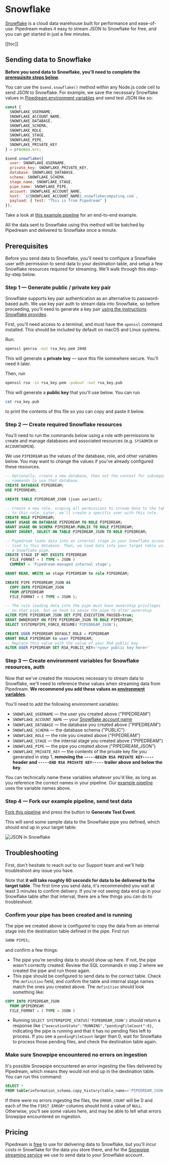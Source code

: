 # Snowflake

[Snowflake](https://www.snowflake.com/) is a cloud data warehouse built for performance and ease-of-use. Pipedream makes it easy to stream JSON to Snowflake for free, and you can get started in just a few minutes.

[[toc]]

## Sending data to Snowflake

**Before you send data to Snowflake, you'll need to complete the [prerequisite steps below](#prerequisites)**.

You can use the `$send.snowflake()` method within any Node.js code cell to send JSON to Snowflake. For example, we save the necessary Snowflake values in [Pipedream environment variables](/environment-variables) and send test JSON like so:

```javascript
const {
  SNOWFLAKE_USERNAME,
  SNOWFLAKE_ACCOUNT_NAME,
  SNOWFLAKE_DATABASE,
  SNOWFLAKE_SCHEMA,
  SNOWFLAKE_ROLE,
  SNOWFLAKE_STAGE,
  SNOWFLAKE_PIPE,
  SNOWFLAKE_PRIVATE_KEY
} = process.env;

$send.snowflake({
  user: SNOWFLAKE_USERNAME,
  private_key: SNOWFLAKE_PRIVATE_KEY,
  database: SNOWFLAKE_DATABASE,
  schema: SNOWFLAKE_SCHEMA,
  stage_name: SNOWFLAKE_STAGE,
  pipe_name: SNOWFLAKE_PIPE,
  account: SNOWFLAKE_ACCOUNT_NAME,
  host: `${SNOWFLAKE_ACCOUNT_NAME}.snowflakecomputing.com`,
  payload: { test: "This is from Pipedream" }
});
```

Take a look at [this example pipeline](https://pipedream.com/@dylburger/stream-json-to-snowflake-p_D1C3pP?e=1NIL1deyiswWRBPL3BWWgtQ98sx) for an end-to-end example.

All the data sent to Snowflake using this method will be batched by Pipedream and delivered to Snowflake once a minute.

## Prerequisites

Before you send data to Snowflake, you'll need to configure a Snowflake user with permission to send data to your destination table, and setup a few Snowflake resources required for streaming. We'll walk through this step-by-step below.

### Step 1 — Generate public / private key pair

Snowflake supports key pair authentication as an alternative to password-based auth. We use key pair auth to stream data into Snowflake, so before proceeding, you'll need to generate a key pair [using the instructions Snowflake provides](https://docs.snowflake.net/manuals/user-guide/snowsql-start.html#using-key-pair-authentication).

First, you'll need access to a terminal, and must have the `openssl` command installed. This should be included by default on macOS and Linux systems.

Run:

```bash
openssl genrsa -out rsa_key.pem 2048
```

This will generate a **private key** — save this file somewhere secure. You'll need it later.

Then, run

```bash
openssl rsa -in rsa_key.pem -pubout -out rsa_key.pub
```

This will generate a **public key** that you'll use below. You can run

```bash
cat rsa_key.pub
```

to print the contents of this file so you can copy and paste it below.

### Step 2 — Create required Snowflake resources

You'll need to run the commands below using a role with permissions to create and manage databases and associated resources (e.g. `SYSADMIN` or `ACCOUNTADMIN`).

We use `PIPEDREAM` as the values of the database, role, and other variables below. You may want to change the values if you've already configured these resources.

```sql
-- Optionally, create a new database, then set the context for subsequent
-- commands to use that database.
CREATE DATABASE PIPEDREAM;
USE PIPEDREAM;

CREATE TABLE PIPEDREAM_JSON (json variant);

-- Create a new role, scoping all permissions to stream data to the table
-- to this role. Later, we'll create a specific user with this role.
CREATE ROLE PIPEDREAM;
GRANT USAGE ON DATABASE PIPEDREAM TO ROLE PIPEDREAM;
GRANT USAGE ON SCHEMA PIPEDREAM.PUBLIC TO ROLE PIPEDREAM;
GRANT INSERT, SELECT ON TABLE PIPEDREAM_JSON TO ROLE PIPEDREAM;

-- Pipedream loads data into an internal stage in your Snowflake account,
-- tied to this database. Then, we load data into your target table using
-- a Snowflake pipe.
CREATE STAGE IF NOT EXISTS PIPEDREAM
  FILE_FORMAT = ( TYPE = JSON )
  COMMENT = 'Pipedream-managed internal stage';

GRANT READ, WRITE on stage PIPEDREAM to role PIPEDREAM;

CREATE PIPE PIPEDREAM_JSON AS
  COPY INTO PIPEDREAM_JSON
  FROM @PIPEDREAM
  FILE_FORMAT = ( TYPE = JSON );

-- The role loading data into the pipe must have ownership privileges
-- on that pipe, but we have to pause the pipe to alter ownership
ALTER PIPE PIPEDREAM_JSON SET PIPE_EXECUTION_PAUSED=true;
GRANT OWNERSHIP ON PIPE PIPEDREAM_JSON TO ROLE PIPEDREAM;
SELECT SYSTEM$PIPE_FORCE_RESUME('PIPEDREAM_JSON');

CREATE USER PIPEDREAM DEFAULT_ROLE = PIPEDREAM
GRANT ROLE PIPEDREAM to user PIPEDREAM;
-- Replace this value with the value of your RSA public key
ALTER USER PIPEDREAM SET RSA_PUBLIC_KEY='<your public key here>'
```

### Step 3 — Create environment variables for Snowflake resources, auth

Now that we've created the resources necessary to stream data to Snowflake, we'll need to reference these values when streaming data from Pipedream. **We recommend you add these values as [environment variables](/environment-variables/)**.

You'll need to add the following environment variables:

- `SNOWFLAKE_USERNAME` — the user you created above ("PIPEDREAM")
- `SNOWFLAKE_ACCOUNT_NAME` — your [Snowflake account name](https://docs.snowflake.net/manuals/user-guide/connecting.html#your-snowflake-account-name)
- `SNOWFLAKE_DATABASE` — the database you created above ("PIPEDREAM")
- `SNOWFLAKE_SCHEMA` — the database schema ("PUBLIC")
- `SNOWFLAKE_ROLE` — the role you created above ("PIPEDREAM")
- `SNOWFLAKE_STAGE` — the internal stage you created above ("PIPEDREAM")
- `SNOWFLAKE_PIPE` — the pipe you created above ("PIPEDREAM_JSON")
- `SNOWFLAKE_PRIVATE_KEY` — the contents of the private key file you generated in step 1, **removing the `-----BEGIN RSA PRIVATE KEY-----` header and `-----END RSA PRIVATE KEY-----` trailer above and below the key**.

You can technically name these variables whatever you'd like, as long as you reference the correct names in your pipeline. Our [example pipeline](https://pipedream.com/@dylburger/stream-json-to-snowflake-p_D1C3pP) uses the variable names above.

### Step 4 — Fork our example pipeline, send test data

[Fork this pipeline](https://pipedream.com/@dylburger/stream-json-to-snowflake-p_D1C3pP) and press the button to **Generate Test Event**.

This will send some sample data to the Snowflake pipe you defined, which should end up in your target table:

<div>
<img alt="JSON in Snowflake" src="./images/json-in-snowflake.png">
</div>

## Troubleshooting

First, don't hesitate to reach out to our Support team and we'll help troubleshoot any issue you have.

Note that **it will take roughly 60 seconds for data to be delivered to the target table**. The first time you send data, it's recommended you wait at least 3 minutes to confirm delivery. If you're not seeing data end up in your Snowflake table after that interval, there are a few things you can do to troubleshoot.

### Confirm your pipe has been created and is running

The pipe we created above is configured to copy the data from an internal stage into the destination table defined in the pipe. First run

```sql
SHOW PIPES;
```

and confirm a few things:

- The pipe you're sending data to should show up here. If not, the pipe wasn't correctly created. Review the SQL commands in step 2 where we created the pipe and run those again.
- This pipe should be configured to send data to the correct table. Check the `definition` field, and confirm the table and internal stage names match the ones you created above. The `definition` should look something like:

```sql
COPY INTO PIPEDREAM_JSON
  FROM @PIPEDREAM
  FILE_FORMAT = ( TYPE = JSON )
```

- Running `SELECT SYSTEM$PIPE_STATUS('PIPEDREAM_JSON')` should return a response like `{"executionState":"RUNNING","pendingFileCount":0}`, indicating the pipe is running and that it has no pending files left to process. If you see a `pendingFileCount` larger than 0, wait for Snowflake to process those pending files, and check the destination table again.

### Make sure Snowpipe encountered no errors on ingestion

It's possible Snowpipe encountered an error ingesting the files delivered by Pipedream, which means they would not end up in the destination table. You can run this command:

```sql
SELECT *
FROM table(information_schema.copy_history(table_name=>'PIPEDREAM_JSON', start_time=> dateadd(hours, -1, current_timestamp())));
```

If there were no errors ingesting the files, the `ERROR_COUNT` will be 0 and each of the the `FIRST_ERROR*` columns should hold a value of `NULL`. Otherwise, you'll see some values here, and may be able to tell what errors Snowpipe encountered on ingestion.

## Pricing

Pipedream is [free](/pricing/) to use for delivering data to Snowflake, but you'll incur costs in Snowflake for the data you store there, and for the [Snowpipe streaming service](https://docs.snowflake.net/manuals/user-guide/data-load-snowpipe-billing.html) we use to send data to your Snowflake account.

<Footer />
